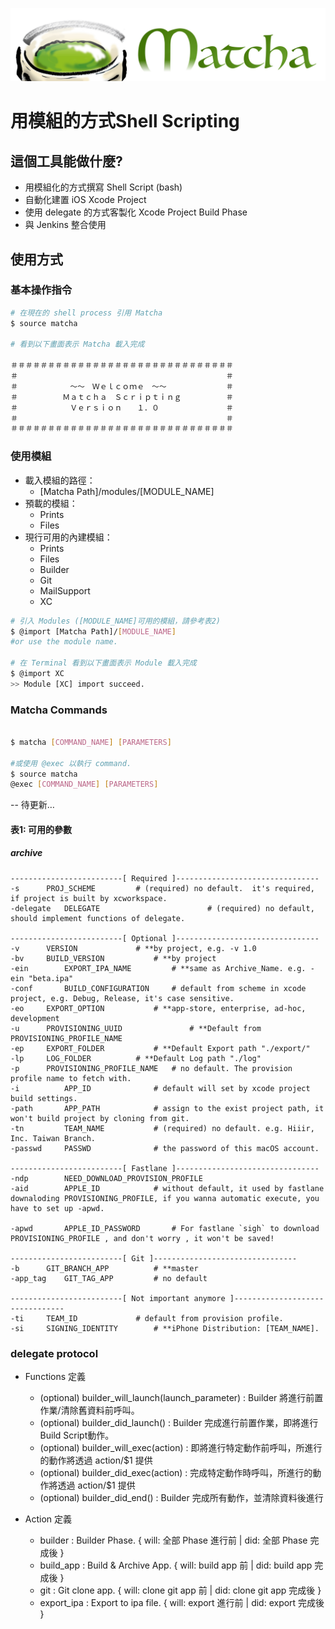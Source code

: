 ![](logo1.jpg)

# 用模組的方式Shell Scripting

## 這個工具能做什麼?    
* 用模組化的方式撰寫 Shell Script (bash)
* 自動化建置 iOS Xcode Project
* 使用 delegate 的方式客製化 Xcode Project Build Phase
* 與 Jenkins 整合使用
 

## 使用方式

### 基本操作指令 

```bash
# 在現在的 shell process 引用 Matcha
$ source matcha 

# 看到以下畫面表示 Matcha 載入完成

＃＃＃＃＃＃＃＃＃＃＃＃＃＃＃＃＃＃＃＃＃＃＃＃＃＃＃＃＃＃
＃　　　　　　　　　　　　　　　　　　　　　　　　　　　　＃
＃　　　　　　　～～　Ｗｅｌｃｏｍｅ　～～　　　　　　　　＃
＃　　　　　　Ｍａｔｃｈａ　Ｓｃｒｉｐｔｉｎｇ　　　　　　＃
＃　　　　　　　Ｖｅｒｓｉｏｎ　　１．０　　　　　　　　　＃
＃　　　　　　　　　　　　　　　　　　　　　　　　　　　　＃
＃＃＃＃＃＃＃＃＃＃＃＃＃＃＃＃＃＃＃＃＃＃＃＃＃＃＃＃＃＃

```

### 使用模組

* 載入模組的路徑：
  * [Matcha Path]/modules/[MODULE_NAME]
* 預載的模組：
  * Prints 
  * Files
* 現行可用的內建模組：
  * Prints
  * Files
  * Builder
  * Git
  * MailSupport
  * XC
  
```bash
# 引入 Modules ([MODULE_NAME]可用的模組，請參考表2)
$ @import [Matcha Path]/[MODULE_NAME] 
#or use the module name.
 
# 在 Terminal 看到以下畫面表示 Module 載入完成
$ @import XC
>> Module [XC] import succeed.
```

### Matcha Commands

```bash

$ matcha [COMMAND_NAME] [PARAMETERS]

#或使用 @exec 以執行 command.
$ source matcha
@exec [COMMAND_NAME] [PARAMETERS]
```

-- 
待更新…

#### 表1: 可用的參數

##### archive
```
-------------------------[ Required ]--------------------------------
-s		PROJ_SCHEME			# (required) no default.  it's required, if project is built by xcworkspace.
-delegate 	DELEGATE                    	# (required) no default, should implement functions of delegate.

-------------------------[ Optional ]--------------------------------
-v		VERSION				# **by project, e.g. -v 1.0
-bv		BUILD_VERSION			# **by project
-ein		EXPORT_IPA_NAME			# **same as Archive_Name. e.g. -ein "beta.ipa"
-conf		BUILD_CONFIGURATION		# default from scheme in xcode project, e.g. Debug, Release, it's case sensitive.
-eo		EXPORT_OPTION			# **app-store, enterprise, ad-hoc, development
-u		PROVISIONING_UUID           	# **Default from PROVISIONING_PROFILE_NAME
-ep		EXPORT_FOLDER			# **Default Export path "./export/"
-lp		LOG_FOLDER			# **Default Log path "./log"
-p		PROVISIONING_PROFILE_NAME	# no default. The provision profile name to fetch with.
-i    		APP_ID				# default will set by xcode project build settings.
-path		APP_PATH			# assign to the exist project path, it won't build project by cloning from git.
-tn   		TEAM_NAME			# (required) no default. e.g. Hiiir, Inc. Taiwan Branch.
-passwd		PASSWD				# the password of this macOS account.

-------------------------[ Fastlane ]--------------------------------
-ndp		NEED_DOWNLOAD_PROVISION_PROFILE
-aid		APPLE_ID			# without default, it used by fastlane downaloding PROVISIONING_PROFILE, if you wanna automatic execute, you have to set up -apwd.

-apwd		APPLE_ID_PASSWORD		# For fastlane `sigh` to download PROVISIONING_PROFILE , and don't worry , it won't be saved!

-------------------------[ Git ]--------------------------------
-b		GIT_BRANCH_APP			# **master
-app_tag	GIT_TAG_APP			# no default

-------------------------[ Not important anymore ]--------------------------------
-ti		TEAM_ID				# default from provision profile.
-si		SIGNING_IDENTITY		# **iPhone Distribution: [TEAM_NAME].
```


### delegate protocol

* Functions 定義
	* (optional) builder_will_launch(launch_parameter) : Builder 將進行前置作業/清除舊資料前呼叫。
	* (optional) builder_did_launch()                  : Builder 完成進行前置作業，即將進行Build Script動作。
	* (optional) builder_will_exec(action)             : 即將進行特定動作前呼叫，所進行的動作將透過 action/$1 提供
	* (optional) builder_did_exec(action)              : 完成特定動作時呼叫，所進行的動作將透過 action/$1 提供
	* (optional) builder_did_end()                     : Builder 完成所有動作，並清除資料後進行

* Action 定義
	* builder     : Builder Phase.        { will: 全部 Phase 進行前 | did: 全部 Phase 完成後 }
	* build_app   : Build & Archive App.  { will: build app 前 | did: build app 完成後 }
	* git         : Git clone app.        { will: clone git app 前 | did: clone git app 完成後 }
	* export_ipa  : Export to ipa file.   { will: export 進行前 | did: export 完成後 }

